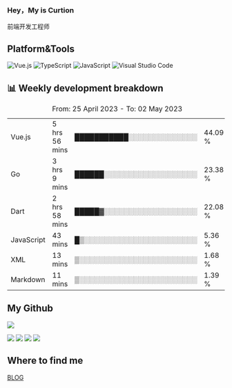### Hey，My is Curtion
前端开发工程师
## Platform&Tools

![Vue.js](https://img.shields.io/badge/-Vue.js-4FC08D?style=flat-square&logo=Vue.js&logoColor=white)
![TypeScript](https://img.shields.io/badge/-TypeScript-007ACC?style=flat-square&logo=typescript&logoColor=white)
![JavaScript](https://img.shields.io/badge/-JavaScript-F7DF1E?style=flat-square&logo=javascript&logoColor=black)
![Visual Studio Code](https://img.shields.io/badge/-VSCode-007ACC?style=flat-square&logo=Visual-Studio-Code&logoColor=white)

## 📊 Weekly development breakdown

<!--START_SECTION:waka-->

<table><caption>From: 25 April 2023 - To: 02 May 2023</caption><tr><td>Vue.js</td><td>5 hrs 56 mins</td><td>███████████░░░░░░░░░░░░░░</td><td>44.09 %</td></tr><tr><td>Go</td><td>3 hrs 9 mins</td><td>██████░░░░░░░░░░░░░░░░░░░</td><td>23.38 %</td></tr><tr><td>Dart</td><td>2 hrs 58 mins</td><td>█████▓░░░░░░░░░░░░░░░░░░░</td><td>22.08 %</td></tr><tr><td>JavaScript</td><td>43 mins</td><td>█▒░░░░░░░░░░░░░░░░░░░░░░░</td><td>5.36 %</td></tr><tr><td>XML</td><td>13 mins</td><td>▒░░░░░░░░░░░░░░░░░░░░░░░░</td><td>1.68 %</td></tr><tr><td>Markdown</td><td>11 mins</td><td>▒░░░░░░░░░░░░░░░░░░░░░░░░</td><td>1.39 %</td></tr></table>

<!--END_SECTION:waka-->

## My Github

![](http://github-profile-summary-cards.vercel.app/api/cards/profile-details?username=curtion&theme=nord_bright)

![](http://github-profile-summary-cards.vercel.app/api/cards/stats?username=curtion&theme=nord_bright)
![](http://github-profile-summary-cards.vercel.app/api/cards/productive-time?username=curtion&theme=nord_bright&utcOffset=8)
![](http://github-profile-summary-cards.vercel.app/api/cards/repos-per-language?username=curtion&theme=nord_bright)
![](http://github-profile-summary-cards.vercel.app/api/cards/most-commit-language?username=curtion&theme=nord_bright)

## Where to find me

[BLOG](https://blog.3gxk.net)
